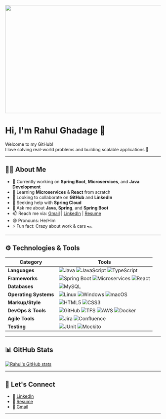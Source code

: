 <img src="https://user-images.githubusercontent.com/88297996/174477998-3df9258f-424d-4114-8cd9-9f274130987a.gif" width="650" height="350">

# Hi, I'm Rahul Ghadage 👋

Welcome to my GitHub!  
I love solving real-world problems and building scalable applications 🚀

---

## 👨‍💻 About Me

- 🔭 Currently working on **Spring Boot**, **Microservices**, and **Java Development**
- 🌱 Learning **Microservices** & **React** from scratch
- 👯 Looking to collaborate on **GitHub** and **LinkedIn**
- 🤔 Seeking help with **Spring Cloud**
- 💬 Ask me about **Java**, **Spring**, and **Spring Boot**
- 📫 Reach me via: [Gmail](https://mail.google.com/mail/u/1/#inbox?compose=new) | [LinkedIn](https://www.linkedin.com/in/rahulghadage9431) | [Resume](https://ghadagerahul.github.io/profile/)
- 😄 Pronouns: He/Him
- ⚡ Fun fact: Crazy about work & cars 🏎️

---

## ⚙️ Technologies & Tools

| Category | Tools |
|---------|-------|
| **Languages** | ![Java](https://img.shields.io/badge/-Java-007396?style=flat-square&logo=java) ![JavaScript](https://img.shields.io/badge/-JavaScript-black?style=flat-square&logo=javascript) ![TypeScript](https://img.shields.io/badge/-TypeScript-007ACC?style=flat-square&logo=typescript) |
| **Frameworks** | ![Spring Boot](https://user-images.githubusercontent.com/88297996/173880012-225b03d6-984b-4b6c-8c30-20b5e5e11659.png) ![Microservices](https://user-images.githubusercontent.com/88297996/173880040-3557024e-8f5f-40f2-a13d-61aed7d09abd.png) ![React](https://user-images.githubusercontent.com/88297996/173880029-dc1cabd6-3a0e-4e74-86d5-cd19d7b7cfbc.png) |
| **Databases** | ![MySQL](https://img.shields.io/badge/-MySQL-4479A1?style=flat-square&logo=mysql) |
| **Operating Systems** | ![Linux](https://img.shields.io/badge/Linux-FCC624?style=flat-square&logo=linux) ![Windows](https://img.shields.io/badge/Windows-0078D6?style=flat-square&logo=windows) ![macOS](https://img.shields.io/badge/mac%20os-000000?style=flat-square&logo=apple) |
| **Markup/Style** | ![HTML5](https://img.shields.io/badge/-HTML5-E34F26?style=flat-square&logo=html5) ![CSS3](https://img.shields.io/badge/-CSS3-1572B6?style=flat-square&logo=css3) |
| **DevOps & Tools** | ![GitHub](https://img.shields.io/badge/-GitHub-181717?style=flat-square&logo=github) ![TFS](https://img.shields.io/badge/-TFS-005C83?style=flat-square&logo=azuredevops) ![AWS](https://img.shields.io/badge/-AWS-232F3E?style=flat-square&logo=amazonaws) ![Docker](https://img.shields.io/badge/-Docker-2496ED?style=flat-square&logo=docker) |
| **Agile Tools** | ![Jira](https://user-images.githubusercontent.com/88297996/173880024-133d4a50-b6b1-4e19-8cd8-3e2029ca4f2c.png) ![Confluence](https://user-images.githubusercontent.com/88297996/173880020-4aac911d-8b46-4b6b-9e9a-69a5f597d1da.jpg) |
| **Testing** | ![JUnit](https://img.shields.io/badge/-JUnit-25A162?style=flat-square&logo=java) ![Mockito](https://img.shields.io/badge/-Mockito-FFCA28?style=flat-square&logo=java) |

---

## 📊 GitHub Stats

[![Rahul's GitHub stats](https://github-readme-stats.vercel.app/api?username=ghadagerahul&show_icons=true&theme=radical)](https://github.com/ghadagerahul/github-readme-stats)

---

## 🔗 Let's Connect

- 💼 [LinkedIn](https://www.linkedin.com/in/rahulghadage9431)
- 📄 [Resume](https://ghadagerahul.github.io/resume/)
- 📧 [Gmail](https://mail.google.com/mail/u/1/#inbox?compose=new)

---
